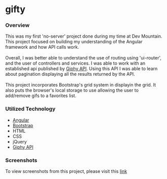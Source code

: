 # gifty
<h3>Overview</h3>
This was my first 'no-server' project done during my time at Dev Mountain. This project focused on building my understanding of 
the Angular framework and how API calls work. <br><br>
Overall, I was better able to understand the use of routing using 'ui-router', and
the user of controllers and services. I was able to work with an established api published by <a href="https://api.giphy.com/">Giphy API</a>. 
Using this API I was able to learn about pagination displaying all the results returned by the API. 
<br><br>
This project incorporates Bootstrap's grid system in displayin the grid. It also puts the browser's local storage to use allowing the user to 
add/remove gifs to a favorites list. 

<h3>Utilized Technology</h3>
<ul>
  <li><a href="https://angularjs.org/">Angular</a></li>
  <li><a href="http://getbootstrap.com/">Bootstrap</a></li>
  <li>HTML</li>
  <li>CSS</li>
  <li>jQuery</li>
  <li><a href="https://api.giphy.com/">Giphy API</a></li>
</ul>


<h3>Screenshots</h3>
To view screenshots from this project, please visit this <a href="http://imgur.com/a/shyga">link</a>

